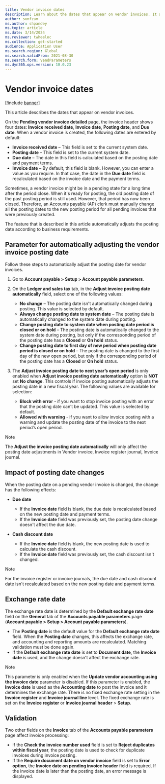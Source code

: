 ```yaml
---
title: Vendor invoice dates
description: Learn about the dates that appear on vendor invoices. It also explains how to automatically adjust the posting date.
author: sunfzam
ms.author: shpandey
ms.topic: article
ms.date: 3/14/2024
ms.reviewer: twheeloc
ms.collection: get-started
audience: Application User
ms.search.region: Global
ms.search.validFrom: 2021-08-30
ms.search.form: VendParameters
ms.dyn365.ops.version: 10.0.23
---
```


# Vendor invoice dates

[!include [banner](../includes/banner.md)]

This article describes the dates that appear on vendor invoices. 

On the **Pending vendor invoice detailed** page, the invoice header shows four dates: **Invoice received date**, **Invoice date**, **Posting date**, and **Due date**. When a vendor invoice is created, the following dates are entered by default:

- **Invoice received date** – This field is set to the current system date.
- **Posting date** – This field is set to the current system date. 
- **Due date** – The date in this field is calculated based on the posting date and payment terms.
- **Invoice date** – By default, this field is blank. However, you can enter a value as you require. In that case, the date in the **Due date** field is recalculated based on the invoice date and the payment terms.

Sometimes, a vendor invoice might be in a pending state for a long time after the period close. When it's ready for posting, the old posting date of the past posting period is still used. However, that period has now been closed. Therefore, an Accounts payable (AP) clerk must manually change all the posting dates to the new posting period for all pending invoices that were previously created.

The feature that is described in this article automatically adjusts the posting date according to business requirements.

## Parameter for automatically adjusting the vendor invoice posting date

Follow these steps to automatically adjust the posting date for vendor invoices.

1.	Go to **Account payable \> Setup \> Account payable parameters**.
2.	On the **Ledger and sales tax** tab, in the **Adjust invoice posting date automatically** field, select one of the following values:

    - **No change** – The posting date isn't automatically changed during posting. This value is selected by default.
    - **Always change posting date to system date** – The posting date is automatically changed to the system date during posting.
    - **Change posting date to system date when posting date period is closed or on hold** – The posting date is automatically changed to the system date during posting, but only if the corresponding period of the posting date has a **Closed** or **On hold** status.
    - **Change posting date to first day of new period when posting date period is closed or on hold** – The posting date is changed to the first day of the new open period, but only if the corresponding period of the posting date has a **Closed** or **On hold** status.
3.  The **Adjust invoice posting date to next year’s open period** is only enabled when **Adjust invoice posting date automatically** option is **NOT** set **No change**. This controls if invoice posting automatically adjusts the posting date in a new fiscal year. The following values are available for selection:
    - **Block with error** - if you want to stop invoice posting with an error that the posting date can’t be updated. This value is selected by default.
    - **Allowed with warning** - if you want to allow invoice posting with a warning and update the posting date of the invoice to the next period’s open period.
  
> [!NOTE]
> The **Adjust the invoice posting date automatically** will only affect the posting date adjustments in Vendor invoice, Invoice register journal, Invoice journal. 
 
## Impact of posting date changes

When the posting date on a pending vendor invoice is changed, the change has the following effects:

- **Due date**

    - If the **Invoice date** field is blank, the due date is recalculated based on the new posting date and payment terms.
    - If the **Invoice date** field was previously set, the posting date change doesn't affect the due date.

- **Cash discount date**

    - If the **Invoice date** field is blank, the new posting date is used to calculate the cash discount.
    - If the **Invoice date** field was previously set, the cash discount isn't changed.
      
> [!NOTE]
> For the invoice register or invoice journals, the due date and cash discount date isn't recalculated based on the new posting date and payment terms.
      
## Exchange rate date

The exchange rate date is determined by the **Default exchange rate date** field on the **General** tab of the **Accounts payable parameters** page (**Account payable \> Setup \> Account payable parameters**).

- The **Posting date** is the default value for the **Default exchange rate date** field. When the **Posting date** changes, this affects the exchange rate, and accounting and reporting amounts are recalculated. Matching validation must be done again.
- If the **Default exchange rate date** is set to **Document date**, the **Invoice date** is used, and the change doesn't affect the exchange rate. 

> [!NOTE]
> This parameter is only enabled when the **Update vendor accounting using the invoice date** parameter is disabled. If this parameter is enabled, the **Invoice date** is used as the **Accounting date** to post the invoice and it determines the exchange rate.
> There is no fixed exchange rate setting in the **Invoice register** and **Invoice journal line** level. The fixed exchange rate is set on the **Invoice register** or **Invoice journal header** > **Setup**.

## Validation

Two other fields on the **Invoice** tab of the **Accounts payable parameters** page affect invoice processing:

- If the **Check the invoice number used** field is set to **Reject duplicates within fiscal year**, the posting date is used to check for duplicate invoices during invoice posting.
- If the **Require document date on vendor invoice** field is set to **Error option**, the **Invoice date on pending invoice header** field is required. If the invoice date is later than the posting date, an error message is displayed.
